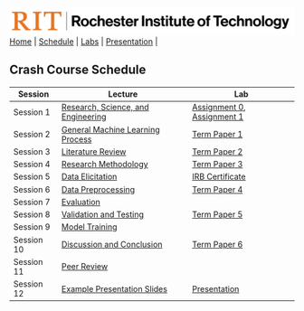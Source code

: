 [<img width=900 src="img/logo_rit.png?raw=yes">](README.md)   
[Home](README.md) |
[Schedule](schedule.md) |
[Labs](labs/labs.md) |
[Presentation](labs/presentation.md) |


## Crash Course Schedule

| Session | Lecture                | Lab      | 
|------|----------------------------------------------------------------------------------------------------------------------------------------------|-----------|
| Session 1     | [Research, Science, and Engineering](https://docs.google.com/presentation/d/1tbPW2XRcJ_D0FbS3BDCk2vG8HXcbf7v0BWF_epRR8_E)  | [Assignment 0](assignments/A0.md), [Assignment 1](assignments/A1.md) |
|   Session 2   |        [General Machine Learning Process](https://docs.google.com/presentation/d/1HUm9mzVIxVper2thIydd0HuerJ__3mpE9m0jtNg0kig)              |   [Term Paper 1](termpaper/TP1.md)    |
|   Session 3   |       [Literature Review](https://docs.google.com/presentation/d/1G5nPLcNzGhsnqB-Rbl3ZdsLs5acnvgDe4geS-bzqRQw)    | [Term Paper 2](termpaper/TP2.md) |
|   Session 4   | [Research Methodology](https://docs.google.com/presentation/d/1AmxePSOy08vpb0zoMZzdJHxg4CtD3GiiTmjWT4TaWbE)   | [Term Paper 3](termpaper/TP3.md) | 
|   Session 5   | [Data Elicitation](https://docs.google.com/presentation/d/1fxACtYVEzFBR1Ydku6Dh4a86-L0U1dpdmWI6AEiCKcg)      | [IRB Certificate](termpaper/IRB.md)  |
|   Session 6   | [Data Preprocessing](https://docs.google.com/presentation/d/1mu9l9DevaAxvxL7I_yxRmhEJm4hr_oU8TYKWh6nCOEk)   |  [Term Paper 4](termpaper/TP4.md)      | 
|  Session 7    | [Evaluation](https://docs.google.com/presentation/d/1Ky57EmJNQF7jwr0tpt_5D4XNasSu5aEwXTu_dj6GY3w)            |  | 
|   Session 8   | [Validation and Testing](https://docs.google.com/presentation/d/1d3DlJlJyZX-RjOje_3p2LyapwACIOs_3mvaNk5teSaE)   | [Term Paper 5](termpaper/TP5.md) | 
|   Session 9   | [Model Training](labs/train.md) |           |
|   Session 10  | [Discussion and Conclusion](https://docs.google.com/presentation/d/10Jab3YQPEH1y_wCTjQRHbirkf8AsRtqn_DxIUmruGNA)  | [Term Paper 6](termpaper/TP6.md) |
|   Session 11   | [Peer Review](https://docs.google.com/presentation/d/1mG4wa-H8BKbbemCVMG0r3yOATOM6M-N-JG48EOoa32o/edit?usp=sharing)       |  |
|   Session 12   | [Example Presentation Slides](https://docs.google.com/presentation/d/1WwD4gIJob9wMQRw-KFG1P3CboP7Hl8v_-8lL2DMW-Q0/edit?usp=sharing)    |   [Presentation](termpaper/Presentation.md)        |      
